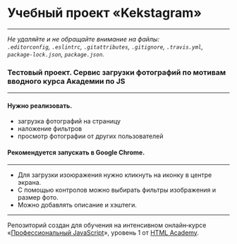 # Учебный проект «Kekstagram» 

---

_Не удаляйте и не обращайте внимание на файлы:_<br>
_`.editorconfig`, `.eslintrc`, `.gitattributes`, `.gitignore`, `.travis.yml`, `package-lock.json`, `package.json`._

### Тестовый проект. Сервис загрузки фотографий по мотивам вводного курса Академии по JS
---
#### Нужно реализовать.
* загрузка фотографий на страницу
* наложение фильтров
* просмотр фотографии от других пользователей

#### Рекомендуется запускать в Google Chrome.
---
* Для загрузки изоюражения нужно кликнуть на иконку в центре экрана. 
* С помощью контролов можно выбирать фильтры изображения и размер фото. 
* Можно добавлять описание и хэштеги.
---

Репозиторий создан для обучения на интенсивном онлайн‑курсе «[Профессиональный JavaScript](https://htmlacademy.ru/intensive/javascript)», уровень 1 от [HTML Academy](https://htmlacademy.ru).


